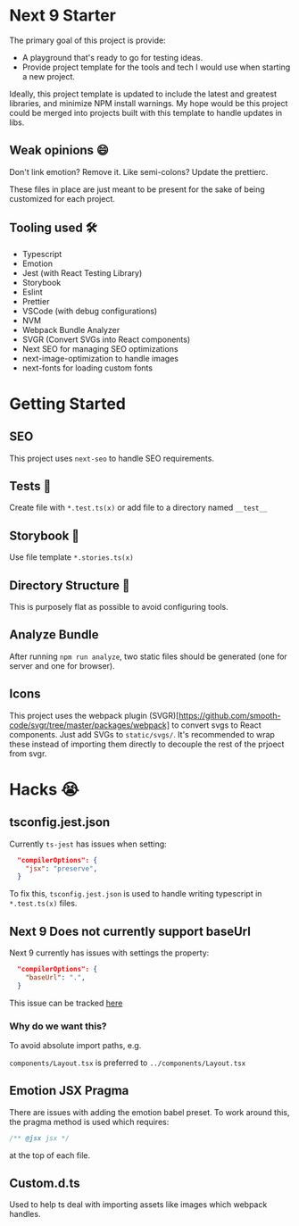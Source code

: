 # Next 9 Starter

The primary goal of this project is provide:

- A playground that's ready to go for testing ideas.
- Provide project template for the tools and tech I would use when starting a new project.

Ideally, this project template is updated to include the latest and greatest libraries, and minimize NPM install warnings. My hope would be this project could be merged into projects built with this template to handle updates in libs.

## Weak opinions 😄

Don't link emotion? Remove it. Like semi-colons? Update the prettierc.

These files in place are just meant to be present for the sake of being customized for each project.

## Tooling used 🛠

- Typescript
- Emotion
- Jest (with React Testing Library)
- Storybook
- Eslint
- Prettier
- VSCode (with debug configurations)
- NVM
- Webpack Bundle Analyzer
- SVGR (Convert SVGs into React components)
- Next SEO for managing SEO optimizations
- next-image-optimization to handle images
- next-fonts for loading custom fonts

# Getting Started

## SEO

This project uses `next-seo` to handle SEO requirements.

## Tests 🔬

Create file with `*.test.ts(x)` or add file to a directory named `__test__`

## Storybook 📕

Use file template `*.stories.ts(x)`

## Directory Structure 📁

This is purposely flat as possible to avoid configuring tools.

## Analyze Bundle

After running `npm run analyze`, two static files should be generated (one for server and one for browser).

## Icons

This project uses the webpack plugin (SVGR)[https://github.com/smooth-code/svgr/tree/master/packages/webpack] to convert svgs to React components. Just add SVGs to `static/svgs/`. It's recommended to wrap these instead of importing them directly to decouple the rest of the prjoect from svgr.

# Hacks 😭

## tsconfig.jest.json

Currently `ts-jest` has issues when setting:

```json
  "compilerOptions": {
    "jsx": "preserve",
  }
```

To fix this, `tsconfig.jest.json` is used to handle writing typescript in `*.test.ts(x)` files.

## Next 9 Does not currently support baseUrl

Next 9 currently has issues with settings the property:

```json
  "compilerOptions": {
    "baseUrl": ".",
  }
```

This issue can be tracked [here](https://github.com/zeit/next.js/issues/7779)

### Why do we want this?

To avoid absolute import paths, e.g.

`components/Layout.tsx` is preferred to `../components/Layout.tsx`

## Emotion JSX Pragma

There are issues with adding the emotion babel preset. To work around this, the pragma method is used which requires:

```js
/** @jsx jsx */
```

at the top of each file.

## Custom.d.ts

Used to help ts deal with importing assets like images which webpack handles.
